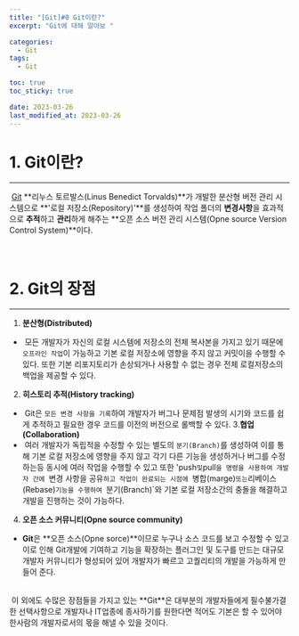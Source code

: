 ```yaml
---
title: "[Git]#0 Git이란?"
excerpt: "Git에 대해 알아보 "

categories:
  - Git
tags:
  - Git

toc: true
toc_sticky: true

date: 2023-03-26
last_modified_at: 2023-03-26
---
```


# 1. Git이란?
---
&nbsp;[Git](https://git-scm.com/) **리누스 토르발스(Linus Benedict Torvalds)**가 개발한 분산형 버전 관리 시스템으로 **'로컬 저장소(Repository)'**를 생성하여 작업 폴더의 **변경사항**을 효과적으로 **추적**하고 **관리**하게 해주는 **오픈 소스 버전 관리 시스템(Opne source Version Control System)**이다.   
<br><br>

# 2. Git의 장점
---
1. **분산형(Distributed)**
  - &nbsp;모든 개발자가 자신의 로컬 시스템에 저장소의 전체 복사본을 가지고 있기 때문에 `오프라인 작업`이 가능하고 기본 로컬 저장소에 영향을 주지 않고 커밋이을 수행할 수 있다. 또한 기본 리포지토리가 손상되거나 사용할 수 없는 경우 전체 로컬저장소의 백업을 제공할 수 있다.
2. **히스토리 추적(History tracking)**
  - &nbsp;Git은 `모든 변경 사항을 기록`하여 개발자가 버그나 문제점 발생의 시기와 코드를 쉽게 추적하고 필요한 경우 코드를 이전의 버전으로 롤백할 수 있다. 
3.**협업(Collaboration)**
  - &nbsp;여러 개발자가 독립적을 수정할 수 있는 별도의 `분기(Branch)`를 생성하여 이를 통해 기본 로컬 저장소에 영향을 주지 않고 각기 다른 기능을 생성하거나 버그를 수정하는등 동시에 여러 작업을 수행할 수 있고 또한 'push` 및 `pull`을 명령을 사용하여 개발자 간에 `변경 사항을 공유`하고 작업이 완료되는 시점에 `병합(marge)` 또는 `리베이스(Rebase)`기능을 수행하여 `분기(Branch)`와 기본 로컬 저장소간의 충돌을 해결하고 개발을 진행하는 것이 가능하다. 
4. **오픈 소스 커뮤니티(Opne source community)**
  - **Git**은 **오픈 소스(Opne sorce)**이므로 누구나 소스 코드를 보고 수정할 수 있고 이로 인해 Git개발에 기여하고 기능을 확장하는 플러그인 및 도구를 만드는 대규모 개발자 커뮤니티가 형성되어 있어 개발자가 빠르고 고퀄리티의 개발을 가능하게 만들어 준다. 
<br>
&nbsp;이 외에도 수많은 장점들을 가지고 있는 **Git**은 대부분의 개발자들에게 필수불가결한 선택사항으로 개발자나 IT업종에 종사하기를 원한다면 적어도 기본은 할 수 있어야 한사람의 개발자로서의 몫을 해낼 수 있을 것이다.






<br><br>

